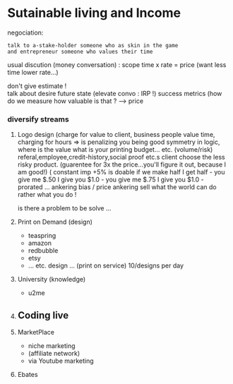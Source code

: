# Sutainable living and Income

    
negociation:

    talk to a-stake-holder someone who as skin in the game
    and entrepreneur someone who values their time


   usual discution (money conversation) :
      scope 
      time x rate = price
      (want less time lower rate...)
      
      
   don't give estimate !    
   talk about desire future state  (elevate convo : IRP !)
      success metrics (how do we measure
      how valuable is that ? --> price
      
      
### diversify streams

1. Logo design (charge for value to client,
     business people value time,
     charging for hours => is penalizing you being good
     symmetry in logic, where is the value
     what is your printing budget... etc. (volume/risk)
     referal,employee,credit-history,social proof etc.s
     client choose the less risky product.
     (guarentee for 3x the price...you'll figure it out, because I am good!)
     ( constant imp
       +5% is doable
       if we make half I get half
       - you give me $.50 I give you $1.0
       - you give me $.75 I give you $1.0
       - prorated ...
    ankering bias / price ankering
    sell what the world can do rather what you do !
       
    is there a problem to be solve ...
    
    
       


3. Print on Demand (design)
   - teaspring
   - amazon
   - redbubble
   - etsy
   - ... etc. design ... (print on service) 10/designs per day

4. University (knowledge)
   - u2me

5. Coding live
   -

6. MarketPlace
   - niche marketing
   - (affiliate network)
   - via Youtube marketing

7. Ebates




<!--
[*](https://www.youtube.com/watch?v=ziA3LOerd74)
-->
